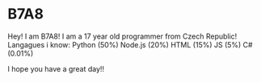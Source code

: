 # B7A8
Hey! I am B7A8! 
I am a 17 year old programmer from Czech Republic!
Langagues i know:
Python (50%)
Node.js (20%)
HTML (15%)
JS (5%)
C# (0.01%)

I hope you have a great day!!
